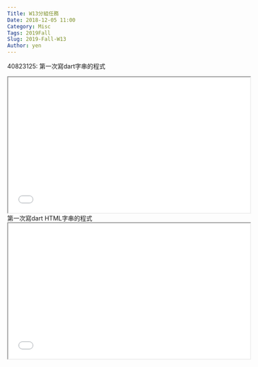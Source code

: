 ```yaml
---
Title: W13分組任務
Date: 2018-12-05 11:00
Category: Misc
Tags: 2019Fall
Slug: 2019-Fall-W13
Author: yen
---
```

40823125:
第一次寫dart字串的程式
<iframe allowfullscreen="allowfullscreen" height="314" src="//www.youtube.com/embed/yMqc_f37ZDY" width="560"></iframe>
第一次寫dart HTML字串的程式
<iframe allowfullscreen="allowfullscreen" height="314" src="//www.youtube.com/embed/l2q1lOKae10" width="560"></iframe>